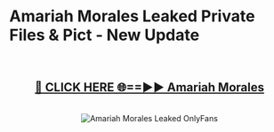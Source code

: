 # Amariah Morales Leaked Private Files & Pict - New Update
<br>
<div align="center">
<h2><a href="https://mediafilles.blogspot.com/?title=Amariah_Morales" rel="nofollow">🔴 CLICK HERE 🌐==►► Amariah Morales</a></h2>
<br>
<a href="https://mediafilles.blogspot.com/?title=Amariah_Morales" rel="nofollow" data-target="animated-image.originalLink"><img src="https://i.ibb.co.com/WyWwxjT/player-gif2.gif" alt="Amariah Morales Leaked OnlyFans" style="max-width: 100%; display: inline-block;" data-target="animated-image.originalImage"></a>
</div>
<br>